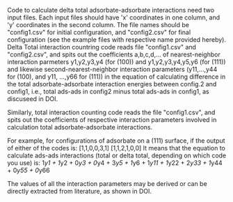 Code to calculate delta total adsorbate-adsorbate interactions need two input files. Each input files should have 'x' coordinates in one column, and 'y' coordinates in the second column. The file names should be "config1.csv" for initial configuration, and "config2.csv" for final configuration (see the example files with respective name provided hereby). Delta Total interaction countring code reads file "config1.csv" and "config2.csv", and spits out the coefficients a,b,c,d,... of nearest-neighbor interaction parmeters y1,y2,y3,y4 (for (100)) and y1,y2,y3,y4,y5,y6 (for (111)) and likewise second-nearest-neighbor interaction parameters (y11,...,y44 for (100), and y11, ...,y66 for (111)) in the equation of calculating difference in the total adsorbate-adsorbate interaction energies between config.2 and config1, i.e., total ads-ads in config2 minus total ads-ads in config1, as discuseed in DOI. 

Similarly, total interaction counting code reads the file "config1.csv", and spits out the coefficients of respective interaction parameters involved in calculation total adsorbate-adsorbate interactions. 

For example, for configurations of adsorbate on a (111) surface, if the output of either of the codes is: [1,1,0,0,3,1]
                                                                                                          [1,1,2,1,0,0]
It means that the equation to calculate ads-ads interactions (total or delta total, depending on which code you use) is: 1*y1 + 1*y2 + 0*y3 + 0*y4 + 3*y5 + 1*y6 + 1*y11 + 1*y22 + 2*y33 + 1*y44 + 0*y55 + 0*y66

The values of all the interaction parameters may be derived or can be directly extracted from literature, as shown in DOI.
